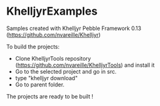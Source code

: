 # KhelljyrExamples
Samples created with Khelljyr Pebble Framework 0.13 (https://github.com/nvareille/Khelljyr)

To build the projects:

- Clone KhelljyrTools repository (https://github.com/nvareille/KhelljyrTools) and install it    
- Go to the selected project and go in src.
- type "khelljyr download"
- Go to parent folder.

The projects are ready to be built !